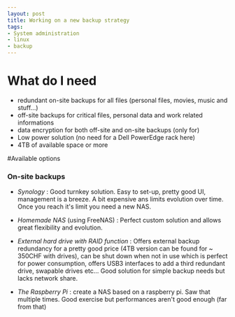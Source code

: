 ```yaml
---
layout: post
title: Working on a new backup strategy
tags:
- System administration
- linux
- backup
---
```

# What do I need
- redundant on-site backups for all files (personal files, movies, music and stuff...)
- off-site backups for critical files, personal data and work related informations
- data encryption for both off-site and on-site backups (only for)
- Low power solution (no need for a Dell PowerEdge rack here)
- 4TB of available space or more

#Available options

### On-site backups

- _Synology_ : Good turnkey solution. Easy to set-up, pretty good UI, management is a breeze. A bit expensive ans limits evolution over time. Once you reach it's limit you need a new NAS.

- _Homemade NAS_ (using FreeNAS) : Perfect custom solution and allows great flexibility and evolution.

- _External hard drive with RAID function_ : Offers external backup redundancy for a pretty good price (4TB version can be found for ~ 350CHF with drives), can be shut down when not in use which is perfect for power consumption, offers USB3 interfaces to add a third redundant drive, swapable drives etc... Good solution for simple backup needs but lacks network share.

- _The Raspberry Pi_ : create a NAS based on a raspberry pi. Saw that multiple times. Good exercise but performances aren't good enough (far from that)

